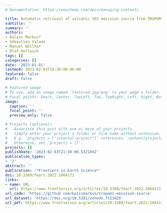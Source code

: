 ```yaml
---
# Documentation: https://wowchemy.com/docs/managing-content/

title: Automatic retrieval of volcanic SO2 emission source from TROPOMI products
subtitle: ''
summary: ''
authors:
- Balazs Markus*
- Sébastien Valade
- Manuel Wöllhaf
- Olaf Hellwich
tags: []
categories: []
date: '2023-01-01'
lastmod: 2023-02-03T15:38:00-06:00
featured: false
draft: false

# Featured image
# To use, add an image named `featured.jpg/png` to your page's folder.
# Focal points: Smart, Center, TopLeft, Top, TopRight, Left, Right, BottomLeft, Bottom, BottomRight.
image:
  caption: ''
  focal_point: ''
  preview_only: false

# Projects (optional).
#   Associate this post with one or more of your projects.
#   Simply enter your project's folder or file name without extension.
#   E.g. `projects = ["internal-project"]` references `content/project/deep-learning/index.md`.
#   Otherwise, set `projects = []`.
projects: []
publishDate: '2023-02-03T21:38:00.532104Z'
publication_types:
- '2'
abstract: ''
publication: '*Frontiers in Earth Science*'
doi: 10.3389/feart.2022.1064171
links:
- name: URL
  url: https://www.frontiersin.org/articles/10.3389/feart.2022.1064171
url_code: 'https://github.com/bazsimarkus/tropomi-emission-source'
url_dataset: 'https://doi.org/10.5281/zenodo.7311026'
url_pdf: https://www.frontiersin.org/articles/10.3389/feart.2022.1064171/pdf
---
```

